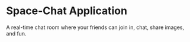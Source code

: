 # Space-Chat Application

A real-time chat room where your friends can join in, chat, share images, and fun.
